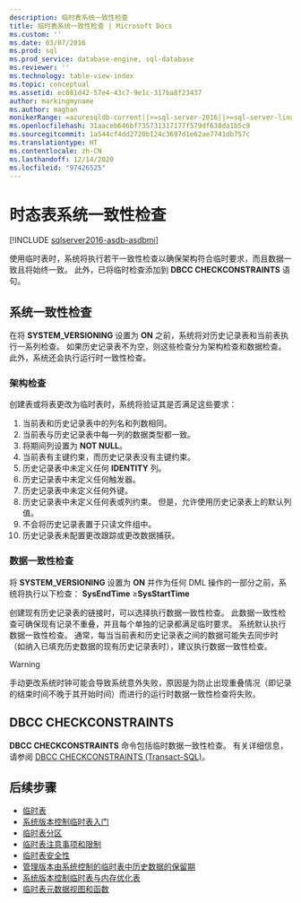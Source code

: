 ```yaml
---
description: 临时表系统一致性检查
title: 临时表系统一致性检查 | Microsoft Docs
ms.custom: ''
ms.date: 03/07/2016
ms.prod: sql
ms.prod_service: database-engine, sql-database
ms.reviewer: ''
ms.technology: table-view-index
ms.topic: conceptual
ms.assetid: ec081d42-57e4-43c7-9e1c-317ba8f23437
author: markingmyname
ms.author: maghan
monikerRange: =azuresqldb-current||>=sql-server-2016||>=sql-server-linux-2017||=azuresqldb-mi-current
ms.openlocfilehash: 31aaceb646bf735731317177f579df638da1b5c9
ms.sourcegitcommit: 1a544cf4dd2720b124c3697d1e62ae7741db757c
ms.translationtype: HT
ms.contentlocale: zh-CN
ms.lasthandoff: 12/14/2020
ms.locfileid: "97426525"
---
```

# <a name="temporal-table-system-consistency-checks"></a>时态表系统一致性检查


[!INCLUDE [sqlserver2016-asdb-asdbmi](../../includes/applies-to-version/sqlserver2016-asdb-asdbmi.md)]


使用临时表时，系统将执行若干一致性检查以确保架构符合临时要求，而且数据一致且将始终一致。 此外，已将临时检查添加到 **DBCC CHECKCONSTRAINTS** 语句。

## <a name="system-consistency-checks"></a>系统一致性检查

在将 **SYSTEM_VERSIONING** 设置为 **ON** 之前，系统将对历史记录表和当前表执行一系列检查。 如果历史记录表不为空，则这些检查分为架构检查和数据检查。 此外，系统还会执行运行时一致性检查。

### <a name="schema-check"></a>架构检查

创建表或将表更改为临时表时，系统将验证其是否满足这些要求：

1. 当前表和历史记录表中的列名和列数相同。
2. 当前表与历史记录表中每一列的数据类型都一致。
3. 将期间列设置为 **NOT NULL**。
4. 当前表有主键约束，而历史记录表没有主键约束。
5. 历史记录表中未定义任何 **IDENTITY** 列。
6. 历史记录表中未定义任何触发器。
7. 历史记录表中未定义任何外键。
8. 历史记录表中未定义任何表或列约束。 但是，允许使用历史记录表上的默认列值。
9. 不会将历史记录表置于只读文件组中。
10. 历史记录表未配置更改跟踪或更改数据捕获。

### <a name="data-consistency-check"></a>数据一致性检查

将 **SYSTEM_VERSIONING** 设置为 **ON** 并作为任何 DML 操作的一部分之前，系统将执行以下检查： **SysEndTime** ≥**SysStartTime**

创建现有历史记录表的链接时，可以选择执行数据一致性检查。 此数据一致性检查可确保现有记录不重叠，并且每个单独的记录都满足临时要求。 系统默认执行数据一致性检查。 通常，每当当前表和历史记录表之间的数据可能失去同步时（如纳入已填充历史数据的现有历史记录表时），建议执行数据一致性检查。

> [!WARNING]
> 手动更改系统时钟可能会导致系统意外失败，原因是为防止出现重叠情况（即记录的结束时间不晚于其开始时间）而进行的运行时数据一致性检查将失败。

## <a name="dbcc-checkconstraints"></a>DBCC CHECKCONSTRAINTS

**DBCC CHECKCONSTRAINTS** 命令包括临时数据一致性检查。 有关详细信息，请参阅 [DBCC CHECKCONSTRAINTS (Transact-SQL)](../../t-sql/database-console-commands/dbcc-checkconstraints-transact-sql.md)。

## <a name="next-steps"></a>后续步骤

- [临时表](../../relational-databases/tables/temporal-tables.md)
- [系统版本控制临时表入门](../../relational-databases/tables/getting-started-with-system-versioned-temporal-tables.md)
- [临时表分区](../../relational-databases/tables/partitioning-with-temporal-tables.md)
- [临时表注意事项和限制](../../relational-databases/tables/temporal-table-considerations-and-limitations.md)
- [临时表安全性](../../relational-databases/tables/temporal-table-security.md)
- [管理版本由系统控制的临时表中历史数据的保留期](../../relational-databases/tables/manage-retention-of-historical-data-in-system-versioned-temporal-tables.md)
- [系统版本控制临时表与内存优化表](../../relational-databases/tables/system-versioned-temporal-tables-with-memory-optimized-tables.md)
- [临时表元数据视图和函数](../../relational-databases/tables/temporal-table-metadata-views-and-functions.md)  
